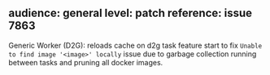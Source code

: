 audience: general
level: patch
reference: issue 7863
---
Generic Worker (D2G): reloads cache on d2g task feature start to fix `Unable to find image '<image>' locally` issue due to garbage collection running between tasks and pruning all docker images.
